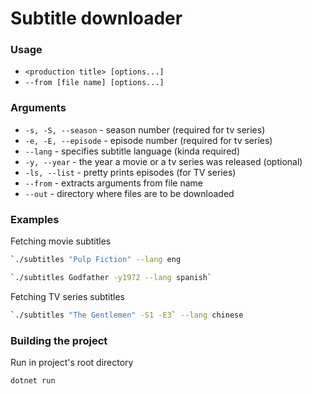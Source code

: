 ﻿# Subtitle downloader

### Usage
- `<production title> [options...]`
- `--from [file name] [options...]`

### Arguments
- `-s, -S, --season` - season number (required for tv series)
- `-e, -E, --episode` - episode number (required for tv series)
- `--lang` - specifies subtitle language (kinda required)
- `-y, --year` - the year a movie or a tv series was released (optional)
- `-ls, --list` - pretty prints episodes (for TV series)
- `--from` - extracts arguments from file name
- `--out` - directory where files are to be downloaded

### Examples

Fetching movie subtitles

```bash
`./subtitles "Pulp Fiction" --lang eng
```

```bash
`./subtitles Godfather -y1972 --lang spanish`
```

Fetching TV series subtitles
```bash
`./subtitles "The Gentlemen" -S1 -E3` --lang chinese
```

### Building the project
Run in project's root directory
```bash
dotnet run
```


